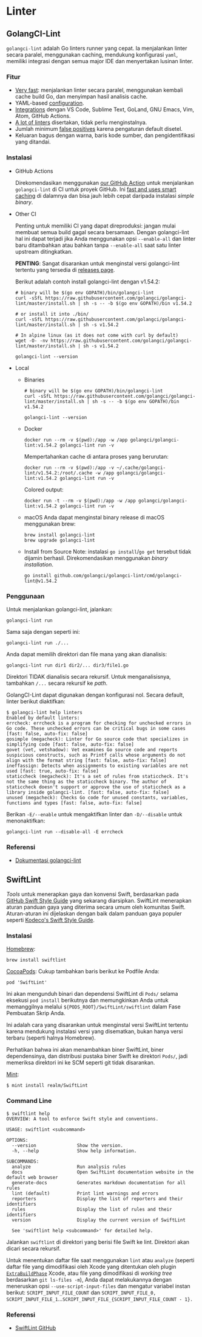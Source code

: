 # Linter

## GolangCI-Lint

`golangci-lint` adalah Go linters runner yang cepat. Ia menjalankan linter secara paralel, menggunakan caching, mendukung 
konfigurasi `yaml`, memiliki integrasi dengan semua major IDE dan menyertakan lusinan linter.

### Fitur

- [Very fast](https://golangci-lint.run/usage/performance): menjalankan linter secara paralel, menggunakan kembali cache build Go, dan menyimpan hasil analisis cache. 
- YAML-based [configuration](https://golangci-lint.run/usage/configuration). 
- [Integrations](https://golangci-lint.run/usage/integrations) dengan VS Code, Sublime Text, GoLand, GNU Emacs, Vim, Atom, GitHub Actions. 
- [A lot of linters](https://golangci-lint.run/usage/linters) disertakan, tidak perlu menginstalnya. 
- Jumlah minimum [false positives](https://golangci-lint.run/usage/false-positives) karena pengaturan default disetel. 
- Keluaran bagus dengan warna, baris kode sumber, dan pengidentifikasi yang ditandai.

### Instalasi

- GitHub Actions

  Direkomendasikan menggunakan [our GitHub Action](https://github.com/golangci/golangci-lint-action) untuk menjalankan `golangci-lint` 
  di CI untuk proyek GitHub. Ini [fast and uses smart caching](https://github.com/golangci/golangci-lint-action#performance) 
  di dalamnya dan bisa jauh lebih cepat daripada instalasi _simple binary_.

- Other CI

  Penting untuk memiliki CI yang dapat direproduksi: jangan mulai membuat semua build gagal secara bersamaan. Dengan golangci-lint 
  hal ini dapat terjadi jika Anda menggunakan opsi `--enable-all` dan linter baru ditambahkan atau bahkan tanpa `--enable-all` 
  saat satu linter upstream ditingkatkan.

  **PENTING**: Sangat disarankan untuk menginstal versi golangci-lint tertentu yang tersedia di [releases page](https://github.com/golangci/golangci-lint/releases).

  Berikut adalah contoh install golangci-lint dengan v1.54.2:
  ```shell
  # binary will be $(go env GOPATH)/bin/golangci-lint
  curl -sSfL https://raw.githubusercontent.com/golangci/golangci-lint/master/install.sh | sh -s -- -b $(go env GOPATH)/bin v1.54.2

  # or install it into ./bin/
  curl -sSfL https://raw.githubusercontent.com/golangci/golangci-lint/master/install.sh | sh -s v1.54.2

  # In alpine linux (as it does not come with curl by default)
  wget -O- -nv https://raw.githubusercontent.com/golangci/golangci-lint/master/install.sh | sh -s v1.54.2

  golangci-lint --version
  ```

- Local
  
  - Binaries
    
    ```shell
    # binary will be $(go env GOPATH)/bin/golangci-lint
    curl -sSfL https://raw.githubusercontent.com/golangci/golangci-lint/master/install.sh | sh -s -- -b $(go env GOPATH)/bin v1.54.2

    golangci-lint --version
    ```

  - Docker

    ```shell
    docker run --rm -v $(pwd):/app -w /app golangci/golangci-lint:v1.54.2 golangci-lint run -v
    ```

    Mempertahankan cache di antara proses yang berurutan:
    ```shell
    docker run --rm -v $(pwd):/app -v ~/.cache/golangci-lint/v1.54.2:/root/.cache -w /app golangci/golangci-lint:v1.54.2 golangci-lint run -v
    ```

    Colored output:
    ```shell
    docker run -t --rm -v $(pwd):/app -w /app golangci/golangci-lint:v1.54.2 golangci-lint run -v
    ```
  - macOS
    Anda dapat menginstal binary release di macOS menggunakan brew:
    ```shell
    brew install golangci-lint
    brew upgrade golangci-lint
    ```
  - Install from Source
    Note: instalasi `go install`/`go get` tersebut tidak dijamin berhasil. Direkomendasikan menggunakan _binary installation_.
    ```shell
    go install github.com/golangci/golangci-lint/cmd/golangci-lint@v1.54.2
    ```

### Penggunaan

Untuk menjalankan golangci-lint, jalankan:
```shell
golangci-lint run
```
Sama saja dengan seperti ini:
```shell
golangci-lint run ./...
```
Anda dapat memilih direktori dan file mana yang akan dianalisis:
```shell
golangci-lint run dir1 dir2/... dir3/file1.go
```
Direktori TIDAK dianalisis secara rekursif. Untuk menganalisisnya, tambahkan `/...` secara rekursif ke _path_.

GolangCI-Lint dapat digunakan dengan konfigurasi nol. Secara default, linter berikut diaktifkan:
```shell
$ golangci-lint help linters
Enabled by default linters:
errcheck: errcheck is a program for checking for unchecked errors in Go code. These unchecked errors can be critical bugs in some cases [fast: false, auto-fix: false]
gosimple (megacheck): Linter for Go source code that specializes in simplifying code [fast: false, auto-fix: false]
govet (vet, vetshadow): Vet examines Go source code and reports suspicious constructs, such as Printf calls whose arguments do not align with the format string [fast: false, auto-fix: false]
ineffassign: Detects when assignments to existing variables are not used [fast: true, auto-fix: false]
staticcheck (megacheck): It's a set of rules from staticcheck. It's not the same thing as the staticcheck binary. The author of staticcheck doesn't support or approve the use of staticcheck as a library inside golangci-lint. [fast: false, auto-fix: false]
unused (megacheck): Checks Go code for unused constants, variables, functions and types [fast: false, auto-fix: false]
```
Berikan `-E/--enable` untuk mengaktifkan linter dan `-D/--disable` untuk menonaktifkan:
```shell
golangci-lint run --disable-all -E errcheck
```

### Referensi 

- [Dokumentasi golangci-lint](https://golangci-lint.run/)

## SwiftLint

_Tools_ untuk menerapkan gaya dan konvensi Swift, berdasarkan pada [GitHub Swift Style Guide](https://github.com/github/swift-style-guide) 
yang sekarang diarsipkan. SwiftLint menerapkan aturan panduan gaya yang diterima secara umum oleh komunitas Swift. Aturan-aturan 
ini dijelaskan dengan baik dalam panduan gaya populer seperti [Kodeco's Swift Style Guide](https://github.com/kodecocodes/swift-style-guide).

### Instalasi

[Homebrew](http://brew.sh/):
```shell
brew install swiftlint
```

[CocoaPods](https://cocoapods.org/):
Cukup tambahkan baris berikut ke Podfile Anda:
```shell
pod 'SwiftLint'
```

Ini akan mengunduh binari dan dependensi SwiftLint di `Pods/` selama eksekusi `pod install` berikutnya dan memungkinkan Anda 
untuk memanggilnya melalui `${PODS_ROOT}/SwiftLint/swiftlint` dalam Fase Pembuatan Skrip Anda.

Ini adalah cara yang disarankan untuk menginstal versi SwiftLint tertentu karena mendukung instalasi versi yang disematkan, 
bukan hanya versi terbaru (seperti halnya Homebrew).

Perhatikan bahwa ini akan menambahkan biner SwiftLint, biner dependensinya, dan distribusi pustaka biner Swift ke direktori 
`Pods/`, jadi memeriksa direktori ini ke SCM seperti git tidak disarankan.

[Mint](https://github.com/yonaskolb/mint):
```shell
$ mint install realm/SwiftLint
```

### Command Line

```shell
$ swiftlint help
OVERVIEW: A tool to enforce Swift style and conventions.

USAGE: swiftlint <subcommand>

OPTIONS:
  --version               Show the version.
  -h, --help              Show help information.

SUBCOMMANDS:
  analyze                 Run analysis rules
  docs                    Open SwiftLint documentation website in the default web browser
  generate-docs           Generates markdown documentation for all rules
  lint (default)          Print lint warnings and errors
  reporters               Display the list of reporters and their identifiers
  rules                   Display the list of rules and their identifiers
  version                 Display the current version of SwiftLint

  See 'swiftlint help <subcommand>' for detailed help.
```
Jalankan `swiftlint` di direktori yang berisi file Swift ke lint. Direktori akan dicari secara rekursif.

Untuk menentukan daftar file saat menggunakan `lint` atau `analyze` (seperti daftar file yang dimodifikasi oleh Xcode yang 
ditentukan oleh plugin [`ExtraBuildPhase`](https://github.com/norio-nomura/ExtraBuildPhase) Xcode, atau file yang dimodifikasi 
di _working tree_ berdasarkan `git ls-files -m`), Anda dapat melakukannya dengan meneruskan opsi `--use-script-input-files` 
dan mengatur variabel instan berikut: `SCRIPT_INPUT_FILE_COUNT` dan `SCRIPT_INPUT_FILE_0, SCRIPT_INPUT_FILE_1`...`SCRIPT_INPUT_FILE_{SCRIPT_INPUT_FILE_COUNT - 1}.`

### Referensi

- [SwiftLint GitHub](https://github.com/realm/SwiftLint)
